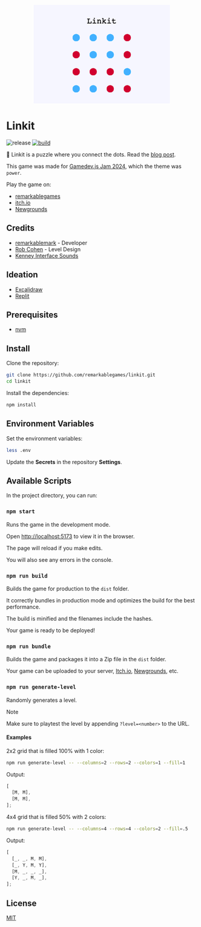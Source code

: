 <p align="center">
  <img src="https://raw.githubusercontent.com/remarkablegames/linkit/master/public/screenshots/title.png" alt="Linkit" width="360">
</p>

# Linkit

![release](https://img.shields.io/github/v/release/remarkablegames/linkit)
[![build](https://github.com/remarkablegames/linkit/actions/workflows/build.yml/badge.svg)](https://github.com/remarkablegames/linkit/actions/workflows/build.yml)

🔴 Linkit is a puzzle where you connect the dots. Read the [blog post](https://remarkablegames.org/posts/linkit/).

This game was made for [Gamedev.js Jam 2024](https://itch.io/jam/gamedevjs-2024), which the theme was `power`.

Play the game on:

- [remarkablegames](https://remarkablegames.org/linkit/)
- [itch.io](https://remarkablegames.itch.io/linkit)
- [Newgrounds](https://www.newgrounds.com/portal/view/930960)

## Credits

- [remarkablemark](https://github.com/remarkablemark) - Developer
- [Rob Cohen](https://github.com/rmacohen) - Level Design
- [Kenney Interface Sounds](https://kenney.nl/assets/interface-sounds)

## Ideation

- [Excalidraw](https://excalidraw.com/#json=kdRfqSm9UoL0cEQ8MPRNo,mMrxHx-OPwRogYySd-1PqQ)
- [Replit](https://replit.com/@remarkablemark/Linkit)

## Prerequisites

- [nvm](https://github.com/nvm-sh/nvm#readme)

## Install

Clone the repository:

```sh
git clone https://github.com/remarkablegames/linkit.git
cd linkit
```

Install the dependencies:

```sh
npm install
```

## Environment Variables

Set the environment variables:

```sh
less .env
```

Update the **Secrets** in the repository **Settings**.

## Available Scripts

In the project directory, you can run:

### `npm start`

Runs the game in the development mode.

Open [http://localhost:5173](http://localhost:5173) to view it in the browser.

The page will reload if you make edits.

You will also see any errors in the console.

### `npm run build`

Builds the game for production to the `dist` folder.

It correctly bundles in production mode and optimizes the build for the best performance.

The build is minified and the filenames include the hashes.

Your game is ready to be deployed!

### `npm run bundle`

Builds the game and packages it into a Zip file in the `dist` folder.

Your game can be uploaded to your server, [Itch.io](https://itch.io/), [Newgrounds](https://www.newgrounds.com/), etc.

### `npm run generate-level`

Randomly generates a level.

> [!NOTE]
> Make sure to playtest the level by appending `?level=<number>` to the URL.

#### Examples

2x2 grid that is filled 100% with 1 color:

```sh
npm run generate-level -- --columns=2 --rows=2 --colors=1 --fill=1
```

Output:

```js
[
  [M, M],
  [M, M],
];
```

4x4 grid that is filled 50% with 2 colors:

```sh
npm run generate-level -- --columns=4 --rows=4 --colors=2 --fill=.5
```

Output:

```js
[
  [_, _, M, M],
  [_, Y, M, Y],
  [M, _, _, _],
  [Y, _, M, _],
];
```

## License

[MIT](LICENSE)
